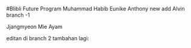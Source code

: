 #Blibli Future Program
Muhammad Habib
Eunike
Anthony
new add
Alvin
branch -1

Jjangmyeon
Mie Ayam

editan di branch 2
tambahan 
lagi:
